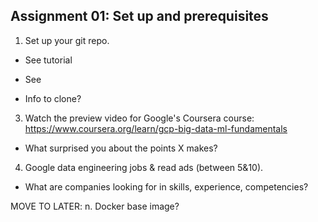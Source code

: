 ## Assignment 01: Set up and prerequisites

1. Set up your git repo.
- See tutorial <link>
- See 

- Info to clone?



3. Watch the preview video for Google's Coursera course:
https://www.coursera.org/learn/gcp-big-data-ml-fundamentals

- What surprised you about the points X makes?

4. Google data engineering jobs & read ads (between 5&10).
- What are companies looking for in skills, experience, competencies?


MOVE TO LATER: n. Docker base image?